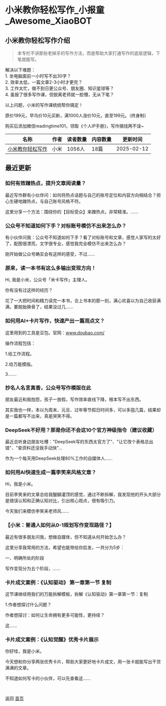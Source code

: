 # 小米教你轻松写作_小报童_Awesome_XiaoBOT

## 小米教你轻松写作介绍
> 本专栏不讲那些老掉牙的写作方法，而是帮助大家打通写作的底层逻辑，下笔就能写。    
    
解决以下难题：    
1\. 坐电脑面前一小时写不出30字？    
2\. 效率太低，一篇文章2-3小时才更完？    
3\. 工作太忙，做不到日更公众号、朋友圈、知识星球等？    
4\. 虽报了很多写作课，但脱离老师就一脸懵，无从下笔？    
    
以上问题，小米的写作课统统帮你搞定！    
    
原价199元，早鸟价10元买断，满1000人涨价10元，直至199元。（终身制）    
    
购买后添加微信readingtime101，领取《个人IP手册》，写作搞钱两不误~  
  


|名称|作者|读者数量|内容数量|更新时间|
|---|---|---|---|---|
|[小米教你轻松写作](https://xiaobot.net/p/readingtime111?refer=0b133df9-27dc-423b-8101-639049001c13)|小米|1056人|18篇|2025-02-12|

## 最近更新
### 如何有效蹭热点，提升文章阅读量？

最近写作群有小伙伴问：如何将热点话题与自己的账号定位和内容方向相结合？担心生硬地蹭热点，与自己账号风格不符。

这里分享一个方法：围绕你的【目标受众】来蹭热点，非常精准。......

### 公众号不知道如何下手？对标账号模仿不出来怎么办？

有小伙伴问我：公众号不知道如何下手？看了对标账号和文章，感觉人家写的太好了，配图很漂亮，文字很专业，感觉我完全模仿不出来怎么办？

刚开始做公众号确实会有这样的感受，不过......

### 原来，读一本书有这么多输出变现方向！

Hi, 我是小米，公众号「米卡写作」主理人。

你有没有过这样的经历？

花了一大把时间和精力读完一本书，合上书本的那一刻，满心欢喜以为自己收获满满，要脱胎换骨了，结果没过几......

### 如何用AI+卡片写作，快速产出一篇观点文？

这里用到的工具是豆包。官网：www.doubao.com/

操作流程包括：

1.给工作流程。

2.给万能模版。

3.......

### 抄名人名言真香，公众号写作模版在此

朋友最近和我抱怨，孩子一放假，写作效率直线下降，根本写不出东西。

其实我也一样，本以为周末、元旦、过年等节假日时间多，可以多囤几篇，结果却是一篇都写不出来，真是哭笑不得。

### DeepSeek不好用？那是你还不会这10个官方神级指令（建议收藏）

最近总听身边朋友吐槽："DeepSeek写的东西太官方了"、"让它改个表格总出错"、"查资料还没我手动快"...

作为一个每天用DeepSeek处理80%工作的自媒体人......

### 如何用AI快速生成一篇李笑来风格文章？

Hi，我是小米。

目前李笑来的文章总给我醍醐灌顶的感觉，通过不断拆解，我发现他的开头大部分是错误认知和正确认知对比，引出核心观点，很有吸引力。

今天我们来模仿李笑来老师风......

### 【小米：普通人如何从0-1规划写作变现路径？】

最近有很多朋友问我，想做自媒体，但不知道从何开始怎么办？

这里分享我常用的方法，希望也能带给你启发，一共分为5步：

一、明确所处的阶段

写作变现分为五个阶段，......

### 卡片成文案例：《认知驱动》 第一章第一节 复制

这节课继续用我们的万能拆解模板，拆解《认知驱动》第一章第一节：复制

1.作者想探讨什么问题？

作者想探讨：如何让生命拥有更多可能性，更持续？

这......

### 卡片成文案例：《认知觉醒》优秀卡片展示

你好哇，我是小米。

今天想和你分享两张优秀卡片，帮助大家更好地卡片成文，用一张卡就能写出干货满满的文章。

不知道如何写卡的小伙伴，可以先查看这......


<a href="https://github.com/Reno9527/awesome-xiaobot" style="color: white; text-decoration: none;">awesome-xiaobot</a>

返回 [首页](../README.md)
